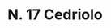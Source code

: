 ---
title: "N. 17 Cedriolo"
permalink: "/edition/plant017/"
plant-name: "N. 17"
plant-number: "017"
plant-xml: "/assets/xml/plant017.xml"
plant-img1: "/assets/img/plant017_verso.jpg"
plant-img2: "/assets/img/plant017.jpg"
plant-title: "N. 17 Cedriolo"
plant-wfo-link: "http://www.worldfloraonline.org/taxon/wfo-0000479867"
plant-kew-link: ""
plant-taxon-content: "Passiflora coerulea L."
layout: single-xml
---